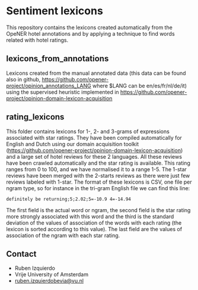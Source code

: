 # Sentiment lexicons

This repository contains the lexicons created automatically from the OpeNER hotel annotations and by applying a technique to find
words related with hotel ratings.

## lexicons_from_annotations
Lexicons created from the manual annotated data (this data can
 be found also in github, https://github.com/opener-project/opinion_annotations_LANG where
 $LANG can be en/es/fr/nl/de/it) using the supervised
heuristic implemented in https://github.com/opener-project/opinion-domain-lexicon-acquisition

## rating_lexicons

This folder contains lexicons for 1-, 2- and 3-grams of expressions associated with star ratings. They have been compiled automatically for
English and Dutch using our domain acquisition toolkit (https://github.com/opener-project/opinion-domain-lexicon-acquisition) and a large
set of hotel reviews for these 2 languages. All these reviews have been crawled automatically and the star rating is available. This rating
ranges from 0 to 100, and we have normalised it to a range 1-5. The 1-star reviews have been merged with the 2-starts reviews as there
were just few reviews labeled with 1-star. The format of these lexicons is CSV, one file per ngram type, so for instance in the tri-gram English
file we can find this line:
```shell
definitely be returning;5;2.02;5=-10.9 4=-14.94
```

The first field is the actual word or ngram, the second field is the star rating
more strongly associated with this word and the third is the standard deviation of the
values of association of the words with each rating (the lexicon is sorted according
to this value). The last field are the values of association of the ngram with each
star rating.

## Contact
* Ruben Izquierdo
* Vrije University of Amsterdam
* ruben.izquierdobevia@vu.nl
